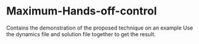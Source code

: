 # Maximum-Hands-off-control
Contains the demonstration of the proposed technique on an example
Use the dynamics file and solution file together to get the result.
